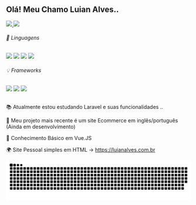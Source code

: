 ## Olá! Meu Chamo Luian Alves.. 

<div>
  <a href="https://github.com/luianalves">
    <img height="180em" src="https://github-readme-stats.vercel.app/api?username=luianalves&show_icons=true&theme=tokyonight">
    <img height="180em" src="https://github-readme-stats.vercel.app/api/top-langs/?username=luianalves&layout=compact&langs_count=16&theme=tokyonight">
  </a>
</div>

<div>
  <h6> 🔦 Linguagens </h6>
  <img width="40px" src="https://cdn.jsdelivr.net/gh/devicons/devicon/icons/html5/html5-original.svg" />
  <img width="40px" src="https://cdn.jsdelivr.net/gh/devicons/devicon/icons/css3/css3-plain-wordmark.svg" />
  <img width="40px" src="https://cdn.jsdelivr.net/gh/devicons/devicon/icons/javascript/javascript-plain.svg" />
  <img width="40px" src="https://cdn.jsdelivr.net/gh/devicons/devicon/icons/php/php-plain.svg" />
</div>


<div>
  <h6> 💡 Frameworks </h6>
  <img width="40px" src="https://cdn.jsdelivr.net/gh/devicons/devicon/icons/laravel/laravel-plain-wordmark.svg" />
  <img width="40px" src="https://cdn.jsdelivr.net/gh/devicons/devicon/icons/vuejs/vuejs-original-wordmark.svg" />
  <img width="40px" src="https://cdn.jsdelivr.net/gh/devicons/devicon/icons/bootstrap/bootstrap-plain-wordmark.svg" />
</div>

  ##

📚 Atualmente estou estudando Laravel e suas funcionalidades ..

🎨 Meu projeto mais recente é um site Ecommerce em inglês/português (Ainda em desenvolvimento)

📗 Conhecimento Básico em Vue.JS


🌍 Site Pessoal simples em HTML -> https://luianalves.com.br

![Snake animation](https://github.com/luianalves/luianalves/blob/output/github-contribution-grid-snake.svg)


